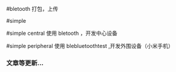 #bletooth
  打包，上传

#simple

#simple central
 使用 bletooth ，开发中心设备

#simple peripheral
 使用 blebluetoothtest ,开发外围设备（小米手机）


 ###  文章等更新...